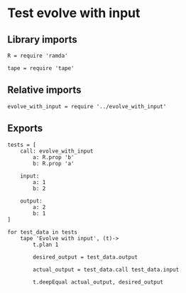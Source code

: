 # Test evolve with input

## Library imports

	R = require 'ramda'

	tape = require 'tape'


## Relative imports

	evolve_with_input = require '../evolve_with_input'


## Exports

	tests = [
		call: evolve_with_input
			a: R.prop 'b'
			b: R.prop 'a'

		input:
			a: 1
			b: 2

		output:
			a: 2
			b: 1
	]

	for test_data in tests
		tape 'Evolve with input', (t)->
			t.plan 1

			desired_output = test_data.output

			actual_output = test_data.call test_data.input

			t.deepEqual actual_output, desired_output
